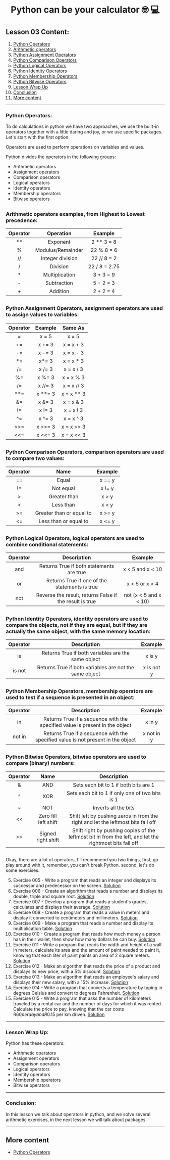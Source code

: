 <div align="center">
  
# Python can be your calculator :nerd_face: :computer:	
  
</div>

## Lesson 03 Content:

1. [Python Operators](https://github.com/marcoshsq/Python_Crash_Course/blob/main/01_Python_Crash_Course/01_Fundamentals/Lesson_03_Python_can_be_your_calculator.md#python-operators)
2. [Arithmetic operators](https://github.com/marcoshsq/Python_Crash_Course/blob/main/01_Python_Crash_Course/01_Fundamentals/Lesson_03_Python_can_be_your_calculator.md#arithmetic-operators-examples-from-highest-to-lowest-precedence)
3. [Python Assignment Operators](https://github.com/marcoshsq/Python_Crash_Course/blob/main/01_Python_Crash_Course/01_Fundamentals/Lesson_03_Python_can_be_your_calculator.md#python-assignment-operators-assignment-operators-are-used-to-assign-values-to-variables)
4. [Python Comparison Operators](https://github.com/marcoshsq/Python_Crash_Course/blob/main/01_Python_Crash_Course/01_Fundamentals/Lesson_03_Python_can_be_your_calculator.md#python-comparison-operators-comparison-operators-are-used-to-compare-two-values)
5. [Python Logical Operators](https://github.com/marcoshsq/Python_Crash_Course/blob/main/01_Python_Crash_Course/01_Fundamentals/Lesson_03_Python_can_be_your_calculator.md#python-logical-operators-logical-operators-are-used-to-combine-conditional-statements)
6. [Python Identity Operators](https://github.com/marcoshsq/Python_Crash_Course/blob/main/01_Python_Crash_Course/01_Fundamentals/Lesson_03_Python_can_be_your_calculator.md#python-identity-operators-identity-operators-are-used-to-compare-the-objects-not-if-they-are-equal-but-if-they-are-actually-the-same-object-with-the-same-memory-location)
7. [Python Membership Operators](https://github.com/marcoshsq/Python_Crash_Course/blob/main/01_Python_Crash_Course/01_Fundamentals/Lesson_03_Python_can_be_your_calculator.md#python-membership-operators-membership-operators-are-used-to-test-if-a-sequence-is-presented-in-an-object)
8. [Python Bitwise Operators](https://github.com/marcoshsq/Python_Crash_Course/blob/main/01_Python_Crash_Course/01_Fundamentals/Lesson_03_Python_can_be_your_calculator.md#python-bitwise-operators-bitwise-operators-are-used-to-compare-binary-numbers)
9. [Lesson Wrap Up](https://github.com/marcoshsq/Python_Crash_Course/blob/main/01_Python_Crash_Course/01_Fundamentals/Lesson_03_Python_can_be_your_calculator.md#lesson-wrap-up)
10. [Conclusion](https://github.com/marcoshsq/Python_Crash_Course/blob/main/01_Python_Crash_Course/01_Fundamentals/Lesson_03_Python_can_be_your_calculator.md#conclusion)
11. [More content](https://github.com/marcoshsq/Python_Crash_Course/blob/main/01_Python_Crash_Course/01_Fundamentals/Lesson_03_Python_can_be_your_calculator.md#more-content)

---

### Python Operators:

To do calculations in python we have two approaches, we use the built-in operators together with a little daring and joy, or we use specific packages.
Let's start with the first option.

Operators are used to perform operations on variables and values.

Python divides the operators in the following groups:

- Arithmetic operators
- Assignment operators
- Comparison operators
- Logical operators
- Identity operators
- Membership operators
- Bitwise operators

##

### Arithmetic operators examples, from Highest to Lowest precedence:

| Operator | Operation | Example |
| :--: | :--: | :--: |
| ** | Exponent | 2 ** 3 = 8
| % |	Modulus/Remainder |	22 % 8 = 6
| // |	Integer division |	22 // 8 = 2
| / |	Division |	22 / 8 = 2.75
| * |	Multiplication |	3 * 3 = 9
| - |	Subtraction |	5 - 2 = 3
| + |	Addition |	2 + 2 = 4

##

### Python Assignment Operators, assignment operators are used to assign values to variables:

| Operator | Example | Same As |
| :--: | :--: | :--: |
| =	| x = 5 | x = 5 |
| += |	x += 3 |	x = x + 3 |	
| -= |	x -= 3 |	x = x - 3	|
| *= |	x*= 3	 | x = x * 3 | 
| /= |	x /= 3 |	x = x / 3 |
| %= |	x %= 3 |	x = x % 3	|
| /= |	x //= 3	 | x = x // 3 |	
| **= |	x **= 3 |	x = x ** 3	|
| &= |	x &= 3 |	x = x & 3	 |
| != |	x != 3 |	x = x ! 3	|
| ^= |	x ^= 3 |	x = x ^ 3	|
| >>= |	x >>= 3 |	x = x >> 3	|
| <<= |	x <<= 3 |	x = x << 3|

##

### Python Comparison Operators, comparison operators are used to compare two values:

| Operator |	Name |	Example |
| :--: | :--: | :--: |
|==	| Equal |	x == y |	
|!=|	Not equal |	x != y	|
|>|	Greater than |	x > y	|
|<|	Less than	| x < y	|
|>=|	Greater than or equal to|	x >= y	|
|<=|	Less than or equal to	| x <= y | 

##

### Python Logical Operators, logical operators are used to combine conditional statements:

| Operator |	Description |	Example	|
| :--: | :--: | :--: |
| and |	Returns True if both statements are true |	x < 5 and  x < 10	
| or |	Returns True if one of the statements is true	| x < 5 or x < 4	
| not |	Reverse the result, returns False if the result is true |	not (x < 5 and x < 10)

##

### Python Identity Operators, identity operators are used to compare the objects, not if they are equal, but if they are actually the same object, with the same memory location:

| Operator |	Description |	Example |
| :--: | :--: | :--: |
| is | 	Returns True if both variables are the same object |	x is y	
| is not |	Returns True if both variables are not the same object |	x is not y

##

### Python Membership Operators, membership operators are used to test if a sequence is presented in an object:

| Operator |	Description |	Example |	
| :--: | :--: | :--: |
| in | 	Returns True if a sequence with the specified value is present in the object |	x in y	
| not in |	Returns True if a sequence with the specified value is not present in the object | x not in y	

##

### Python Bitwise Operators, bitwise operators are used to compare (binary) numbers:

| Operator |	Name |	Description |
| :--: | :--: | :--: |
| & |	AND	| Sets each bit to 1 if both bits are 1 |
| ^ |	XOR |	Sets each bit to 1 if only one of two bits is 1 |
| ~ |	NOT |	Inverts all the bits |
| << |	Zero fill left shift |	Shift left by pushing zeros in from the right and let the leftmost bits fall off |
| >> |	Signed right shift |	Shift right by pushing copies of the leftmost bit in from the left, and let the rightmost bits fall off |

##

Okay, there are a lot of operators, I'll recommend you two things, first, go play around with it, remember, you can't break Python. second, let's do some exercises.

5. Exercise 005 - Write a program that reads an integer and displays its successor and predecessor on the screen. [Solution](https://github.com/marcoshsq/Python_Crash_Course/blob/main/01_Python_Crash_Course/01_Fundamentals/03_Calculation/ex005.py)
6. Exercise 006 - Create an algorithm that reads a number and displays its double, triple and square root. [Solution](https://github.com/marcoshsq/Python_Crash_Course/blob/main/01_Python_Crash_Course/01_Fundamentals/03_Calculation/ex006.py)
7. Exercise 007 - Develop a program that reads a student's grades, calculates and displays their average. [Solution](https://github.com/marcoshsq/Python_Crash_Course/blob/main/01_Python_Crash_Course/01_Fundamentals/03_Calculation/ex007.py)
8. Exercise 008 - Create a program that reads a value in meters and display it converted to centimeters and millimeters. [Solution](https://github.com/marcoshsq/Python_Crash_Course/blob/main/01_Python_Crash_Course/01_Fundamentals/03_Calculation/ex008.py)
9. Exercise 009 - Make a program that reads a number and display its multiplication table. [Solution](https://github.com/marcoshsq/Python_Crash_Course/blob/main/01_Python_Crash_Course/01_Fundamentals/03_Calculation/ex009.py)
10. Exercise 010 - Create a program that reads how much money a person has in their wallet, then show how many dollars he can buy. [Solution](https://github.com/marcoshsq/Python_Crash_Course/blob/main/01_Python_Crash_Course/01_Fundamentals/03_Calculation/ex010.py)
11. Exercise 011 - Write a program that reads the width and height of a wall in meters, calculate its area and the amount of paint needed to paint it, knowing that each liter of paint paints an area of 2 square meters. [Solution](https://github.com/marcoshsq/Python_Crash_Course/blob/main/01_Python_Crash_Course/01_Fundamentals/03_Calculation/ex011.py)
12. Exercise 012 - Make an algorithm that reads the price of a product and displays its new price, with a 5% discount. [Solution](https://github.com/marcoshsq/Python_Crash_Course/blob/main/01_Python_Crash_Course/01_Fundamentals/03_Calculation/ex012.py)
13. Exercise 013 - Make an algorithm that reads an employee's salary and displays their new salary, with a 15% increase. [Solution](https://github.com/marcoshsq/Python_Crash_Course/blob/main/01_Python_Crash_Course/01_Fundamentals/03_Calculation/ex013.py)
14. Exercise 014 - Write a program that converts a temperature by typing in degrees Celsius and convert to degrees Fahrenheit. [Solution](https://github.com/marcoshsq/Python_Crash_Course/blob/main/01_Python_Crash_Course/01_Fundamentals/03_Calculation/ex014.py)
15. Exercise 015 - Write a program that asks the number of kilometers traveled by a rental car and the number of days for which it was rented. Calculate the price to pay, knowing that the car costs R$60 per day and R$0.15 per km driven. [Solution](https://github.com/marcoshsq/Python_Crash_Course/blob/main/01_Python_Crash_Course/01_Fundamentals/03_Calculation/ex015.py)

---

### Lesson Wrap Up:

Python has these operators:

- Arithmetic operators
- Assignment operators
- Comparison operators
- Logical operators
- Identity operators
- Membership operators
- Bitwise operators

---

### Conclusion:

In this lesson we talk about operators in python, and we solve several arithmetic exercises, in the next lesson we will talk about packages.

---

## More content

- [Python Operators](https://www.w3schools.com/python/python_operators.asp)
